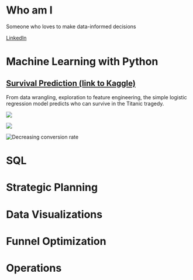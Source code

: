 # Who am I

Someone who loves to make data-informed decisions 

[LinkedIn](https://www.linkedin.com/in/lukehcliu/)

# Machine Learning with Python

## [Survival Prediction (link to Kaggle)](https://www.kaggle.com/skywalkerhc/titanic/machine-learning-for-survival-prediction-2)
From data wrangling, exploration to feature engineering, the simple logistic regression model predicts who can survive in the Titanic tragedy.

![](https://github.com/LukeHC/The-Quantitative-Decision/blob/master/Kaggle/CoefficientEst.png)

![](https://assets-cdn.github.com/images/icons/emoji/octocat.png)

![Decreasing conversion rate](https://github.com/LukeHC/side-projects/blob/master/GIVEasia-transaction-data-wrangling/Decreasing%20conversion%20rate.png)

# SQL

# Strategic Planning

# Data Visualizations
 
# Funnel Optimization

# Operations



